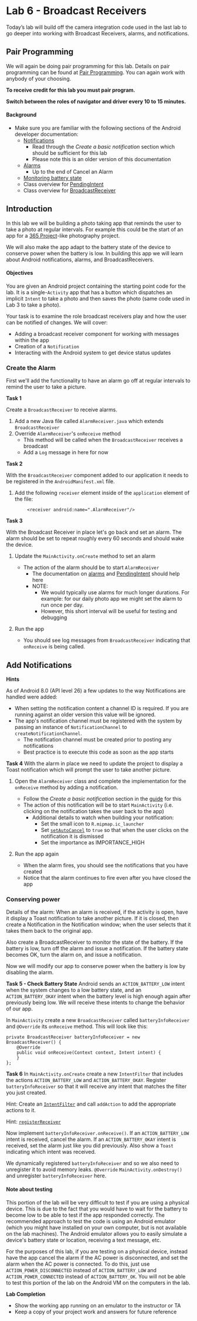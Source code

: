 # Lab 6 - Broadcast Receivers

Today’s lab will build off the camera integration code used in the last lab to go deeper into working with Broadcast Receivers, alarms, and notifications.  

## Pair Programming

We will again be doing pair programming for this lab.  Details on pair programming can be found at [Pair Programming](../docs/PAIR_PROGRAMMING.md).  You can again work with anybody of your choosing.

**To receive credit for this lab you must pair program.**

**Switch between the roles of navigator and driver every 10 to 15
minutes.**

#### Background

* Make sure you are familiar with the following sections of the Android developer documentation:
	* [Notifications](https://developer.android.com/training/notify-user/build-notification)
		* Read through the _*Create a basic notification*_ section which should be sufficient for this lab
		* Please note this is an older version of this documentation
	* [Alarms](http://developer.android.com/training/scheduling/alarms.html)
		* Up to the end of Cancel an Alarm
	* [Monitoring battery state](http://developer.android.com/training/monitoring-device-state/battery-monitoring.html)
	* Class overview for [PendingIntent](http://developer.android.com/reference/android/app/PendingIntent.html)
	* Class overview for [BroadcastReceiver](http://developer.android.com/reference/android/content/BroadcastReceiver.html)


## Introduction

In this lab we will be building a photo taking app that reminds the user to take a photo at regular intervals.  For example this could be the start of an app for a [365 Project](http://365project.org/)-like photography project.

We will also make the app adapt to the battery state of the device to conserve power when the battery is low. In building this app we will learn about Android notifications, alarms, and BroadcastReceivers.


#### Objectives
You are given an Android project containing the starting point code for the lab.  It is a single-```Activity``` app that has a button which dispatches an implicit ```Intent``` to take a photo and then saves the photo (same code used in Lab 3 to take a photo).

Your task is to examine the role broadcast receivers play and how the user can be notified of changes.  We will cover:

* Adding a broadcast receiver component for working with messages within the app
* Creation of a ```Notification```
* Interacting with the Android system to get device status updates

### Create the Alarm

First we'll add the functionality to have an alarm go off at regular intervals to remind the user to take a picture.

**Task 1**

Create a ```BroadcastReceiver``` to receive alarms.

1. Add a new Java file called ```AlarmReceiver.java``` which extends ```BroadcastReceiver```
2. Override ```AlarmReceiver```'s ```onReceive``` method
	* This method will be called when the ```BroadcastReceiver``` receives a broadcast
	* Add a ```Log``` message in here for now

**Task 2**

With the ```BroadcastReceiver``` component added to our application it needs to be registered in the ```AndroidManifest.xml``` file.  

1. Add the following ```receiver``` element inside of the ```application``` element of the file:
```
        <receiver android:name=".AlarmReceiver"/>
```

**Task 3**

With the Broadcast Receiver in place let's go back and set an alarm.  The alarm should be set to repeat roughly every 60 seconds and should wake the device.

1. Update the ```MainActivity.onCreate``` method to set an alarm
	* The action of the alarm should be to start ```AlarmReceiver```
		* The documentation on [alarms](http://developer.android.com/training/scheduling/alarms.html) and [PendingIntent](http://developer.android.com/reference/android/app/PendingIntent.html) should help here
		* NOTE:
			* We would typically use alarms for much longer durations. For example: for our daily photo app we might set the alarm to run once per day.
			* However, this short interval will be useful for testing and debugging

2. Run the app
 	* You should see log messages from ```BroadcastReceiver``` indicating that ```onReceive``` is being called.


## Add Notifications ##

**Hints**

As of Android 8.0 (API level 26) a few updates to the way Notifications are handled were added:
* When setting the notification content a channel ID is required.  If you are running against an older version this value will be ignored.
* The app's notification channel must be registered with the system by passing an instance of ```NotificationChannel``` to ```createNotificationChannel```.
	* The notification channel must be created prior to posting any notifications
	* Best practice is to execute this code as soon as the app starts

**Task 4**
With the alarm in place we need to update the project to display a Toast notification which will prompt the user to take another picture.

1. Open the ```AlarmReceiver``` class and complete the implementation for the ```onReceive``` method by adding a notification.
	* Follow the _*Create a basic notification*_ section in the [guide](https://developer.android.com/training/notify-user/build-notification#SimpleNotification) for this
	* The action of this notification will be to start ```MainActivity``` (i.e. clicking on the notification takes the user back to the app)
		* Additional details to watch when building your notification:
			* Set the small icon to ```R.mipmap.ic_launcher```
			* Set [```setAutoCancel```](http://developer.android.com/reference/android/app/Notification.Builder.html#setAutoCancel%28boolean%29) to ```true``` so that when the user clicks on the notification it is dismissed
			* Set the importance as IMPORTANCE_HIGH

2. Run the app again
	* When the alarm fires, you should see the notifications that you have created
	* Notice that the alarm continues to fire even after you have closed the app

### Conserving power


Details of the alarm:
When an alarm is received, if the activity is open, have it display a
Toast notification to take another picture. If it is closed, then
create a Notification in the Notification window; when the user
selects that it takes them back to the original app.

Also create a BroadcastReceiver to monitor the state of the
battery. If the battery is low, turn off the alarm and issue a
notification. If the battery state becomes OK, turn the alarm on, and
issue a notification.

Now we will modify our app to conserve power when the battery is low by disabling the alarm.  

**Task 5 - Check Battery State**
Android sends an ```ACTION_BATTERY_LOW``` intent when the system changes to a low battery state, and an ```ACTION_BATTERY_OKAY``` intent when the battery level is high enough again after previously being low. We will receive these intents to change the behavior of our app.

In ```MainActivity``` create a new ```BroadcastReceiver``` called ```batteryInfoReceiver``` and ```@Override``` its ```onReceive``` method. This will look like this:

```
private BroadcastReceiver batteryInfoReceiver = new BroadcastReceiver() {
    @Override
    public void onReceive(Context context, Intent intent) {
    }
};
```

**Task 6**
In ```MainActivity.onCreate``` create a new ```IntentFilter``` that includes the actions ```ACTION_BATTERY_LOW``` and ```ACTION_BATTERY_OKAY```.  Register ```batteryInfoReceiver``` so that it will receive any intent that matches the filter you just created.

Hint: Create an [```IntentFilter```](http://developer.android.com/reference/android/content/IntentFilter.html) and call ```addAction``` to add the appropriate actions to it.

Hint: [```registerReceiver```](http://developer.android.com/reference/android/content/Context.html#registerReceiver%28android.content.BroadcastReceiver,%20android.content.IntentFilter%29)


Now implement ```batteryInfoReceiver.onReceive()```. If an ```ACTION_BATTERY_LOW``` intent is received, cancel the alarm.  If an ```ACTION_BATTERY_OKAY``` intent is received, set the alarm just like you did previously. Also show a ```Toast``` indicating which intent was received.

We dynamically registered ```batteryInfoReceiver``` and so we also need to unregister it to avoid memory leaks. ```@Override``` ```MainActivity.onDestroy()``` and unregister ```batteryInfoReceiver``` here.

#### Note about testing

This portion of the lab will be very difficult to test if you are using a physical device. This is due to the fact that you would have to wait for the battery to become low to be able to test if the app responded correctly.  The recommended approach to test the code is using an Android emulator (which you might have installed on your own computer, but is not available on the lab machines).  The Android emulator allows you to easily simulate a device's battery state or location, receiving a text message, etc.

For the purposes of this lab, if you are testing on a physical device, instead have the app cancel the alarm if the AC power is disconnected, and set the alarm when the AC power is connected. To do this, just use ```ACTION_POWER_DISCONNECTED``` instead of ```ACTION_BATTERY_LOW``` and ```ACTION_POWER_CONNECTED``` instead of ```ACTION_BATTERY_OK```.  You will not be able to test this portion of the lab on the Android VM on the computers in the lab.


**Lab Completion**

* Show the working app running on an emulator to the instructor or TA
* Keep a copy of your project work and answers for future reference
